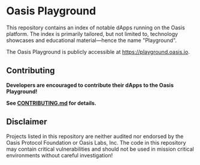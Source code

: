 # Oasis Playground

This repository contains an index of notable dApps running on the Oasis
platform. The index is primarily tailored, but not limited to, technology
showcases and educational material—hence the name "Playground".

The Oasis Playground is publicly accessible at https://playground.oasis.io.

## Contributing

**Developers are encouraged to contribute their dApps to the Oasis
Playground!**

**See [CONTRIBUTING.md](./CONTRIBUTING.md) for details.**

## Disclaimer

Projects listed in this repository are neither audited nor endorsed by the Oasis
Protocol Foundation or Oasis Labs, Inc. The code in this repository may contain
critical vulnerabilities and should not be used in mission critical environments
without careful investigation!
